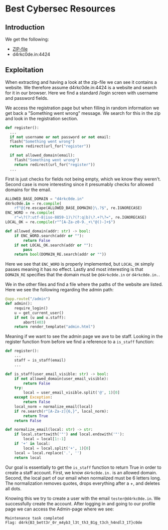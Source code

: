# Best Cybersec Resources
## Introduction
We get the following:
* [ZIP-file](deliverables.zip) 
* d4rkc0de.in:4424

## Exploitation
When extracting and having a look at the zip-file we can see it contains a website. We therefore assume d4rkc0de.in:4424 is a website and search for it in our browser. Here we find a standard /login screen with username and password fields. 

We access the registration page but when filling in random information we get back a "Something went wrong" message. We search for this in the zip and look in the registration section.  

```python
def register():
  ...
  if not username or not password or not email:
  flash("Something went wrong")
  return redirect(url_for("register"))

  if not allowed_domain(email):
    flash("Something went wrong")
    return redirect(url_for("register"))
  ...
```

First is just checks for fields not being empty, which we know they weren't. Second case is more interesting since it presumably checks for allowed domains for the email.

```python
ALLOWED_BASE_DOMAIN = "d4rkc0de.in"
d4rkc0de.in = re.compile(
    rf"@{re.escape(ALLOWED_BASE_DOMAIN)}\.?$", re.IGNORECASE)
ENC_WORD = re.compile(
    r"=\?(?:utf-8|iso-8859-1)\?(?:q|b)\?.+?\?=", re.IGNORECASE)
LOCAL_OK = re.compile(r"^[A-Za-z0-9._+\"@()-]+$")

def allowed_domain(addr: str) -> bool:
    if ENC_WORD.search(addr or ""):
        return False
    if not LOCAL_OK.search(addr or ""):
        pass
    return bool(DOMAIN_RE.search(addr or ""))
```
Here we see that `ENC_WORD` is properly implemented, but `LOCAL_OK` simply passes meaning it has no effect. Lastly and most interesting is that `DOMAIN_RE` specifies that the domain must be `@d4rkc0de.in` or `d4rkc0de.in.`.

We in the other files and find a file where the paths of the website are listed. Here we see the following regarding the admin path:

```python
@app.route("/admin")
def admin():
    require_login()
    u = get_current_user()
    if not (u and u.staff):
        abort(403)
    return render_template("admin.html")
```

Meaning if we want to see the admin page we ave to be staff. Looking in the register function from before we find a reference to a `is_staff` function:

```python
def register():
    ...
    staff = is_staff(email)
    ...

def is_staff(user_email_visible: str) -> bool:
    if not allowed_domain(user_email_visible):
        return False
    try:
        local = user_email_visible.split('@', 1)[0]
    except Exception:
        return False
    local_norm = normalize_email(local)
    if re.search(r"[A-Za-z]{6,}", local_norm):
        return True
    return False

def normalize_email(local: str) -> str:
    if local.startswith('"') and local.endswith('"'):
        local = local[1:-1]
    if '+' in local:
        local = local.split('+', 1)[0]
    local = local.replace('.', '')
    return local
```

Our goal is essentially to get the `is_staff` function to return True in order to create a staff account. First, we know `d4rkc0de.in.` is an allowed domain. Second, the local part of our email when normalized must be 6 letters long. The normalization removes quotes, drops everything after a +, and deletes all dots.

Knowing this we try to create a user with the email `tester@d4rkc0de.in`. We successfully create the account. After logging in and going to our profile page we can access the Admin-page where we see:

```
Maintenance task completed
Flag: d4rk{B3_bett3r_0r_m4yb3_l3t_th3_B1g_t3ch_h4ndl3_1T}c0de
```